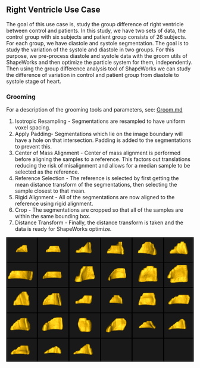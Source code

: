 ##  Right Ventricle Use Case

The goal of this use case is, study the group difference of right ventricle between control and patients.
 In this study, we have two sets of data, the control group with six subjects and patient group consists of 26 subjects.
  For each group, we have diastole and systole segmentation. The goal is to study the variation of the systole and diastole in two groups.
   For this purpose, we pre-process diastole and systole data with the groom utils of ShapeWorks and then optimize the particle system for them, independently.
    Then using the group difference analysis tool of ShapeWorks we can study the difference of variation in control and patient group from diastole to systole stage of heart.

### Grooming
For a description of the grooming tools and parameters, see: [Groom.md](https://github.com/SCIInstitute/ShapeWorks/blob/master/Documentation/Workflow/Groom.md)
1. Isotropic Resampling - Segmentations are resampled to have uniform voxel spacing.
2. Apply Padding- Segmentations which lie on the image boundary will have a hole on that intersection. Padding is added to the segmentations to prevent this.
3. Center of Mass Alignment - Center of mass alignment is performed before aligning the samples to a reference. This factors out translations reducing the risk of misalignment and allows for a median sample to be selected as the reference.
4. Reference Selection - The reference is selected by first getting the mean distance transform of the segmentations, then selecting the sample closest to that mean.
5. Rigid Alignment - All of the segmentations are now aligned to the reference using rigid alignment.
6. Crop - The segmentations are cropped so that all of the samples are within the same bounding box.
7. Distance Transform - Finally, the distance transform is taken and the data is ready for ShapeWorks optimize.

![RV_groom](../images/RV_groom.png)